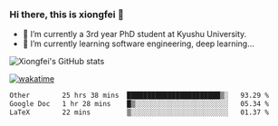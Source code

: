 ### Hi there, this is xiongfei 👋


- 🔭 I’m currently a 3rd year PhD student at Kyushu University.
- 🌱 I’m currently learning software engineering, deep learning...

<!--
**X1on9f31/X1on9f31** is a ✨ _special_ ✨ repository because its `README.md` (this file) appears on your GitHub profile.
Here are some ideas to get you started:
-->

![Xiongfei's GitHub stats](https://github-readme-stats.vercel.app/api?username=X1on9f31)


[![wakatime](https://wakatime.com/badge/user/9e8d5516-d162-43e7-9563-87295d455a71.svg)](https://wakatime.com/@9e8d5516-d162-43e7-9563-87295d455a71)

<!--START_SECTION:waka-->

```txt
Other        25 hrs 38 mins  ███████████████████████▒░   93.29 %
Google Doc   1 hr 28 mins    █▒░░░░░░░░░░░░░░░░░░░░░░░   05.34 %
LaTeX        22 mins         ▒░░░░░░░░░░░░░░░░░░░░░░░░   01.37 %
```

<!--END_SECTION:waka-->

